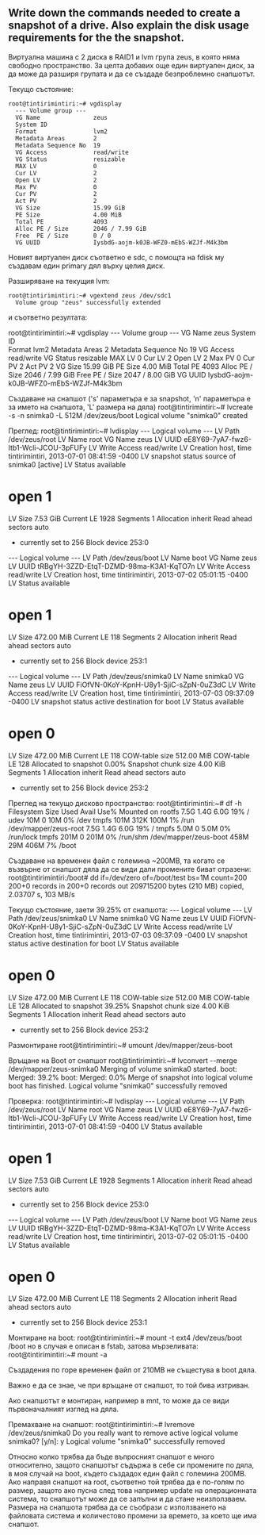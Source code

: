 Write down the commands needed to create a snapshot of a drive. Also explain the disk usage requirements for the the snapshot.
-------------------------------------------------------------------------------------------

Виртуална машина с 2 диска в RAID1 и lvm група zeus, в която няма свободно пространство.
За целта добавих още един виртуален диск, за да може да разширя групата и да се създаде безпроблемно снапшотът.

Текущо състояние:

	root@tintirimintiri:~# vgdisplay 
	  --- Volume group ---
	  VG Name               zeus
	  System ID             
	  Format                lvm2
	  Metadata Areas        2
	  Metadata Sequence No  19
	  VG Access             read/write
	  VG Status             resizable
	  MAX LV                0
	  Cur LV                2
	  Open LV               2
	  Max PV                0
	  Cur PV                2
	  Act PV                2
	  VG Size               15.99 GiB
	  PE Size               4.00 MiB
	  Total PE              4093
	  Alloc PE / Size       2046 / 7.99 GiB
	  Free  PE / Size       0 / 0
	  VG UUID               IysbdG-aojm-k0JB-WFZ0-mEbS-WZJf-M4k3bm


Новият виртуален диск съответно е sdc, с помощта на fdisk му създавам един primary дял върху целия диск.

Разширяване на текущия lvm:

	root@tintirimintiri:~# vgextend zeus /dev/sdc1
	  Volume group "zeus" successfully extended

и съответно резултата:

root@tintirimintiri:~# vgdisplay 
  --- Volume group ---
  VG Name               zeus
  System ID             
  Format                lvm2
  Metadata Areas        2
  Metadata Sequence No  19
  VG Access             read/write
  VG Status             resizable
  MAX LV                0
  Cur LV                2
  Open LV               2
  Max PV                0
  Cur PV                2
  Act PV                2
  VG Size               15.99 GiB
  PE Size               4.00 MiB
  Total PE              4093
  Alloc PE / Size       2046 / 7.99 GiB
  Free  PE / Size       2047 / 8.00 GiB
  VG UUID               IysbdG-aojm-k0JB-WFZ0-mEbS-WZJf-M4k3bm


Създаване на снапшот ('s' параметъра е за snapshot, 'n' параметъра е за името на снапшота, 'L' размера на дяла)
root@tintirimintiri:~# lvcreate -s -n snimka0 -L 512M /dev/zeus/boot
  Logical volume "snimka0" created


Преглед:
root@tintirimintiri:~# lvdisplay 
  --- Logical volume ---
  LV Path                /dev/zeus/root
  LV Name                root
  VG Name                zeus
  LV UUID                eE8Y69-7yA7-fwz6-Itb1-Wcli-JCOU-3pFUFy
  LV Write Access        read/write
  LV Creation host, time tintirimintiri, 2013-07-01 08:41:59 -0400
  LV snapshot status     source of
                         snimka0 [active]
  LV Status              available
  # open                 1
  LV Size                7.53 GiB
  Current LE             1928
  Segments               1
  Allocation             inherit
  Read ahead sectors     auto
  - currently set to     256
  Block device           253:0
   
  --- Logical volume ---
  LV Path                /dev/zeus/boot
  LV Name                boot
  VG Name                zeus
  LV UUID                tRBgYH-3ZZD-EtqT-DZMD-98ma-K3A1-KqTO7n
  LV Write Access        read/write
  LV Creation host, time tintirimintiri, 2013-07-02 05:01:15 -0400
  LV Status              available
  # open                 1
  LV Size                472.00 MiB
  Current LE             118
  Segments               2
  Allocation             inherit
  Read ahead sectors     auto
  - currently set to     256
  Block device           253:1
   
  --- Logical volume ---
  LV Path                /dev/zeus/snimka0
  LV Name                snimka0
  VG Name                zeus
  LV UUID                FiOfVN-0KoY-KpnH-U8y1-SjiC-sZpN-0uZ3dC
  LV Write Access        read/write
  LV Creation host, time tintirimintiri, 2013-07-03 09:37:09 -0400
  LV snapshot status     active destination for boot
  LV Status              available
  # open                 0
  LV Size                472.00 MiB
  Current LE             118
  COW-table size         512.00 MiB
  COW-table LE           128
  Allocated to snapshot  0.00%
  Snapshot chunk size    4.00 KiB
  Segments               1
  Allocation             inherit
  Read ahead sectors     auto
  - currently set to     256
  Block device           253:2

Преглед на текущо дисково пространство:
root@tintirimintiri:~# df -h
Filesystem             Size  Used Avail Use% Mounted on
rootfs                 7.5G  1.4G  6.0G  19% /
udev                    10M     0   10M   0% /dev
tmpfs                  101M  312K  100M   1% /run
/dev/mapper/zeus-root  7.5G  1.4G  6.0G  19% /
tmpfs                  5.0M     0  5.0M   0% /run/lock
tmpfs                  201M     0  201M   0% /run/shm
/dev/mapper/zeus-boot  458M   29M  406M   7% /boot

Създаване на временен файл с големина ~200MB, та когато се възвърне от снапшот дяла да се види дали промените биват отразени:
root@tintirimintiri:/boot# dd if=/dev/zero of=/boot/test bs=1M count=200
200+0 records in
200+0 records out
209715200 bytes (210 MB) copied, 2.03707 s, 103 MB/s

Текущо състояние, заети 39.25% от снапшота:
  --- Logical volume ---
  LV Path                /dev/zeus/snimka0
  LV Name                snimka0
  VG Name                zeus
  LV UUID                FiOfVN-0KoY-KpnH-U8y1-SjiC-sZpN-0uZ3dC
  LV Write Access        read/write
  LV Creation host, time tintirimintiri, 2013-07-03 09:37:09 -0400
  LV snapshot status     active destination for boot
  LV Status              available
  # open                 0
  LV Size                472.00 MiB
  Current LE             118
  COW-table size         512.00 MiB
  COW-table LE           128
  Allocated to snapshot  39.25%
  Snapshot chunk size    4.00 KiB
  Segments               1
  Allocation             inherit
  Read ahead sectors     auto
  - currently set to     256
  Block device           253:2


Размонтиране
root@tintirimintiri:~# umount /dev/mapper/zeus-boot


Връщане на Boot от снапшот
root@tintirimintiri:~# lvconvert --merge /dev/mapper/zeus-snimka0
  Merging of volume snimka0 started.
  boot: Merged: 39.2%
  boot: Merged: 0.0%
  Merge of snapshot into logical volume boot has finished.
  Logical volume "snimka0" successfully removed

Проверка:
root@tintirimintiri:~# lvdisplay 
  --- Logical volume ---
  LV Path                /dev/zeus/root
  LV Name                root
  VG Name                zeus
  LV UUID                eE8Y69-7yA7-fwz6-Itb1-Wcli-JCOU-3pFUFy
  LV Write Access        read/write
  LV Creation host, time tintirimintiri, 2013-07-01 08:41:59 -0400
  LV Status              available
  # open                 1
  LV Size                7.53 GiB
  Current LE             1928
  Segments               1
  Allocation             inherit
  Read ahead sectors     auto
  - currently set to     256
  Block device           253:0
   
  --- Logical volume ---
  LV Path                /dev/zeus/boot
  LV Name                boot
  VG Name                zeus
  LV UUID                tRBgYH-3ZZD-EtqT-DZMD-98ma-K3A1-KqTO7n
  LV Write Access        read/write
  LV Creation host, time tintirimintiri, 2013-07-02 05:01:15 -0400
  LV Status              available
  # open                 0
  LV Size                472.00 MiB
  Current LE             118
  Segments               2
  Allocation             inherit
  Read ahead sectors     auto
  - currently set to     256
  Block device           253:1


Монтиране на boot:
root@tintirimintiri:~# mount -t ext4 /dev/zeus/boot /boot
но в случая е описан в fstab, затова мързеливата:
root@tintirimintiri:~# mount -a

Създадения по горе временен файл от 210MB не същестува в boot дяла.

Важно е да се знае, че при връщане от снапшот, то той бива изтриван.

Ако снапшотът е монтиран, например в mnt, то може да се види първоначалният изглед на дяла.

Премахване на снапшот:
root@tintirimintiri:~# lvremove /dev/zeus/snimka0 
Do you really want to remove active logical volume snimka0? [y/n]: y
  Logical volume "snimka0" successfully removed

Относно колко трябва да бъде въпросният снапшот е много относително, защото снапшотът съдържа в себе си промените по дяла, в моя случай на boot, където създадох един файл с големина 200MB.
Ако направя снапшот на root, съответно той трябва да е по-голям по размер, защото ако пусна след това например update на операционната система, то снапшотът може да се запълни и да стане
неизползваем.
Размера на снапшота трябва да се съобрази с използването на файловата система и количестово промени за времето, за което ще има снапшот.


